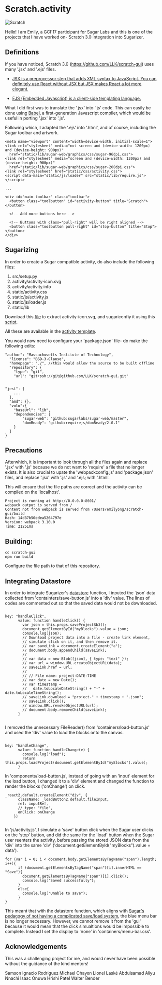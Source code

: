 # Scratch.activity
![Scratch](http://i68.tinypic.com/103zn7s.png)

Hello! I am Emily, a GCI'17 participant for Sugar Labs and this is one of the projects that I have worked on- Scratch 3.0 integration into Sugarizer.

## Definitions

If you have noticed, Scratch 3.0 (https://github.com/LLK/scratch-gui) uses many '.jsx' and '.ejs' files. 

+ [JSX is a preprocessor step that adds XML syntax to JavaScript. You can definitely use React without JSX but JSX makes React a lot more elegant.](http://buildwithreact.com/tutorial/jsx)

+ [EJS (Embedded Javascript) is a client-side templating language.](http://www.embeddedjs.com/)

What I did first was to translate the '.jsx' into '.js' code. This can easily be done using [Babel](https://babeljs.io/), a first-generation Javascript compiler, which would be useful in porting '.jsx' into '.js'.

Following which, I adapted the '.ejs' into '.html', and of course, including the Sugar toolbar and artwork.

```
<meta name="viewport" content="width=device-width, initial-scale=1">
<link rel="stylesheet" media="not screen and (device-width: 1200px) and (device-height: 900px)"
  href="static/lib/sugar-web/graphics/css/sugar-96dpi.css">
<link rel="stylesheet" media="screen and (device-width: 1200px) and (device-height: 900px)"
  href="static/lib/sugar-web/graphics/css/sugar-200dpi.css">
<link rel="stylesheet" href="static/css/activity.css">
<script data-main="static/js/loader" src="static/lib/require.js"></script>

...

<div id="main-toolbar" class="toolbar">
  <button class="toolbutton" id="activity-button" title="Scratch"></button>

  <!-- Add more buttons here -->

  <!-- Buttons with class="pull-right" will be right aligned -->
  <button class="toolbutton pull-right" id="stop-button" title="Stop"></button>
</div>

```

## Sugarizing 

In order to create a Sugar compatible activity, do also include the following files:

1. src/setup.py
2. activity/activity-icon.svg 
3. activity/activity.info
4. static/activity.css
5. static/js/activity.js
6. static/js/loader.js
7. static/lib

Download this [file](http://wiki.laptop.org/go/File:Scratch-25.xo) to extract activity-icon.svg, and sugariconfiy it using this [script](https://github.com/sugarlabs/sugar-docs/blob/master/sugar-iconify.md).

All these are available in the [activity template](https://github.com/llaske/sugarizer/tree/master/activities/ActivityTemplate).

You would now need to configure your 'package.json' file- do make the following edits:

```
"author": "Massachusetts Institute of Technology",
  "license": "BSD-3-Clause",
  "homepage": "./", //this would allow the source to be built offline
  "repository": {
    "type": "git",
    "url": "git+ssh://git@github.com/LLK/scratch-gui.git"
   
```

```
"jest": {
    ...
  },
  "amd": {},
  "volo":{
    "baseUrl": "lib",
    "dependencies": {
        "sugar-web": "github:sugarlabs/sugar-web/master",
        "domReady": "github:requirejs/domReady/2.0.1"
    }
  }
}
```

## Precautions

Afterwhich, it is important to look through all the files again and replace '.jsx' with '.js' because we do not want to 'require' a file that no longer exists. It is also crucial to upate the 'webpackconfig.js' and 'package.json' files, and replace '.jsx' with '.js' and '.ejs; with '.html'.

This will ensure that the file paths are correct and the activity can be compiled on the 'localhost'. 

```
Project is running at http://0.0.0.0:8601/
webpack output is served from /
Content not from webpack is served from /Users/emilyong/scratch-gui/build
Hash: 14d37b50edea5264797e
Version: webpack 3.10.0
Time: 21251ms
```

## Building:

```
cd scratch-gui
npm run build
```

Configure the file path to that of this repository.

## Integrating Datastore

In order to integrate Sugarizer's [datastore](https://github.com/llaske/sugarizer/tree/master/activities/ActivityTemplate/lib/sugar-web/datastore) function, I inputed the 'json' data collected from 'containters/save-button.js' into a 'div' value. The lines of codes are commented out so that the saved data would not be downloaded.

```

key: "handleClick",
      value: function handleClick() {
        var json = this.props.saveProjectSb3();
        document.getElementById("myBlocks").value = json;
        console.log(json);
        // Download project data into a file - create link element,
        // simulate click on it, and then remove it.
        // var saveLink = document.createElement("a");
        // document.body.appendChild(saveLink);
        //
        // var data = new Blob([json], { type: "text" });
        // var url = window.URL.createObjectURL(data);
        // saveLink.href = url;
        //
        // // File name: project-DATE-TIME
        // var date = new Date();
        // var timestamp =
        //   date.toLocaleDateString() + "-" + date.toLocaleTimeString();
        // saveLink.download = "project-" + timestamp + ".json";
        // saveLink.click();
        // window.URL.revokeObjectURL(url);
        // document.body.removeChild(saveLink);
      }
      
```

I removed the unnecessary FileReader() from 'containers/load-button.js' and used the 'div' value to load the blocks onto the canvas.

```

key: "handleChange",
      value: function handleChange(e) {
        console.log("load");
        return this.props.loadProject(document.getElementById("myBlocks").value);
      }

```

In 'components/load-button.js', instead of going with an 'input' element for the load button, I changed it to a 'div' element and changed the function to render the blocks ('onChange') on click.

```
_react2.default.createElement("div", {
      className: _loadButton2.default.fileInput,
      ref: inputRef,
      // type: "file",
      onClick: onChange
    })
    
```
In 'js/activity.js', I simulate a 'save' button click when the Sugar user clicks on the 'stop' button, and did the same for the 'load' button when the Sugar user reenters the activity, before passing the stored JSON data from the 'div' into the same 'div' ('document.getElementById("myBlocks").value = data').

```
for (var i = 0; i < document.body.getElementsByTagName("span").length; i++){
      if (document.getElementsByTagName("span")[i].innerHTML == "Save"){
        document.getElementsByTagName("span")[i].click();
        console.log("Saved successfully");
      }
      else{
        console.log("Unable to save");
      }
}

```

This meant that with the datastore function, which aligns with [Sugar's pedagogy of not having a complicated save/load system](https://wiki.sugarlabs.org/go/Human_Interface_Guidelines/The_Sugar_Interface), the blue menu bar is no longer necessary. However, we cannot remove it from the 'gui' because it would mean that the click simualtions would be impossible to complete. Instead I set the display to 'none' in 'containers/menu-bar.css'.

## Acknowledgements

This was a challenging project for me, and would never have been possible without the guidance of the kind mentors! 

Samson
Ignacio Rodriguez
Michael Ohayon
Lionel Laské
Abdulsamad Aliyu
Nnachi Isaac Onuwa
Hrishi Patel
Walter Bender
